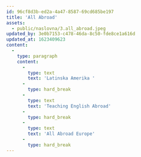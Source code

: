 ```yaml
---
id: 96cf8d3b-ed2a-4a47-8587-69cd685be197
title: 'All Abroad'
assets:
  - public/naslovna/3.all_abroad.jpeg
updated_by: 3e0b7153-c478-46da-8c50-fde8ce1a616d
updated_at: 1623409623
content:
  -
    type: paragraph
    content:
      -
        type: text
        text: 'Latinska Amerika '
      -
        type: hard_break
      -
        type: text
        text: 'Teaching English Abroad'
      -
        type: hard_break
      -
        type: text
        text: 'All Abroad Europe'
      -
        type: hard_break
---
```

